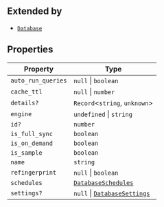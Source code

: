 ## Extended by

- [`Database`](Database.md)

## Properties

| Property | Type |
| ------ | ------ |
| <a id="auto_run_queries"></a> `auto_run_queries` | `null` \| `boolean` |
| <a id="cache_ttl"></a> `cache_ttl` | `null` \| `number` |
| <a id="details"></a> `details?` | `Record`\<`string`, `unknown`\> |
| <a id="engine"></a> `engine` | `undefined` \| `string` |
| <a id="id"></a> `id?` | `number` |
| <a id="is_full_sync"></a> `is_full_sync` | `boolean` |
| <a id="is_on_demand"></a> `is_on_demand` | `boolean` |
| <a id="is_sample"></a> `is_sample` | `boolean` |
| <a id="name"></a> `name` | `string` |
| <a id="refingerprint"></a> `refingerprint` | `null` \| `boolean` |
| <a id="schedules"></a> `schedules` | [`DatabaseSchedules`](DatabaseSchedules.md) |
| <a id="settings"></a> `settings?` | `null` \| [`DatabaseSettings`](../type-aliases/DatabaseSettings.md) |
